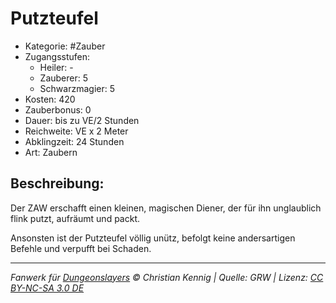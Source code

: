 # Putzteufel

- Kategorie: #Zauber
- Zugangsstufen:
  - Heiler: -
  - Zauberer: 5
  - Schwarzmagier: 5
- Kosten: 420
- Zauberbonus: 0
- Dauer: bis zu VE/2 Stunden
- Reichweite: VE x 2 Meter
- Abklingzeit: 24 Stunden
- Art: Zaubern

## Beschreibung:

Der ZAW erschafft einen kleinen, magischen Diener, der für ihn unglaublich flink putzt, aufräumt und packt.

Ansonsten ist der Putzteufel völlig unütz, befolgt keine andersartigen Befehle und verpufft bei Schaden.

---

_Fanwerk für [Dungeonslayers](https://www.dungeonslayers.net/) © Christian Kennig | Quelle: GRW | Lizenz: [CC BY-NC-SA 3.0 DE](https://creativecommons.org/licenses/by-nc-sa/3.0/de/)_
